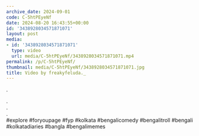 ```yaml
---
archive_date: 2024-09-01
code: C-5htPEyeNf
date: 2024-08-20 16:43:55+00:00
id: '3438928034571871071'
layout: post
media:
- id: '3438928034571871071'
  type: video
  url: media/C-5htPEyeNf/3438928034571871071.mp4
permalink: /p/C-5htPEyeNf/
thumbnail: media/C-5htPEyeNf/3438928034571871071.jpg
title: Video by freakyfeluda._
---
```


.  
  
.  
.  
.  
#explore #foryoupage #fyp #kolkata #bengalicomedy #bengalitroll #bengali #kolkatadiaries #bangla #bengalimemes